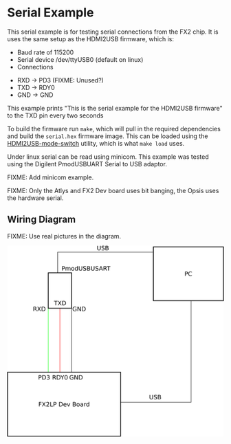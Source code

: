 # Serial Example

This serial example is for testing serial connections from the FX2 chip. It is
uses the same setup as the HDMI2USB firmware, which is:

 * Baud rate of 115200
 * Serial device /dev/ttyUSB0 (default on linux)
 * Connections
  - RXD -> PD3   (FIXME: Unused?)
  - TXD -> RDY0
  - GND -> GND

This example prints "This is the serial example for the HDMI2USB firmware" to
the TXD pin every two seconds

To build the firmware run `make`, which will pull in the required dependencies
and build the `serial.hex` firmware image. This can be loaded using the
[HDMI2USB-mode-switch](https://github.com/timvideos/HDMI2USB-mode-switch)
utility, which is what `make load` uses.

Under linux serial can be read using minicom. This example was tested using the
Digilent PmodUSBUART Serial to USB adaptor.

FIXME: Add minicom example.

FIXME: Only the Atlys and FX2 Dev board uses bit banging, the Opsis uses the
hardware serial.

## Wiring Diagram

FIXME: Use real pictures in the diagram.

![](docs/serial_diagram.png)
